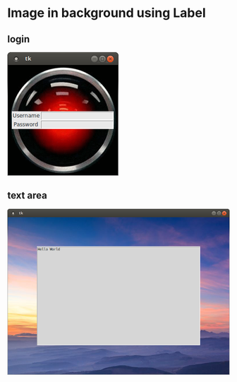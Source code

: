 
# Image in background using Label

## login

![#1](login/images/tkinter-center-on-image.png?raw=true)   

## text area
![#2](text-area/images/screenshot.png?raw=true)   
